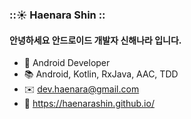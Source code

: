 ### ::☀️  Haenara Shin ::

#### 안녕하세요 안드로이드 개발자 신해나라 입니다. 

- 🤖 Android Developer 
- 📚 Android, Kotlin, RxJava, AAC, TDD
- ✉️ [dev.haenara@gmail.com](mailto:dev.haenara@gmail.com)
- 🦄 https://haenarashin.github.io/
